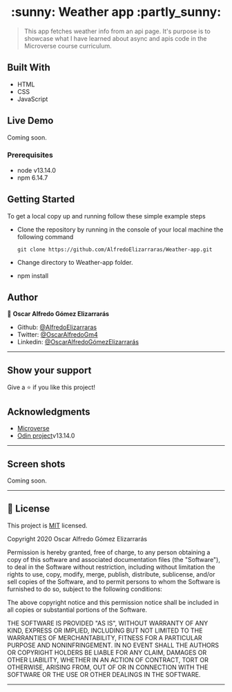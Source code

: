 <h1 align="center">
 :sunny: Weather app :partly_sunny:
</h1>

> This app fetches weather info from an api page. It's purpose is to showcase what I have learned about async and apis code in the Microverse course curriculum.


## Built With

- HTML
- CSS
- JavaScript

## Live Demo

Coming soon.

### Prerequisites

- node v13.14.0
- npm 6.14.7

## Getting Started

To get a local copy up and running follow these simple example steps

- Clone the repository by running in the console of your local machine the following command

  ```
  git clone https://github.com/AlfredoElizarraras/Weather-app.git
  ```
- Change directory to Weather-app folder.
- npm install

## Author

👤 **Oscar Alfredo Gómez Elizarrarás**

- Github: [@AlfredoElizarraras](https://github.com/AlfredoElizarraras)
- Twitter: [@OscarAlfredoGm4](https://twitter.com/OscarAlfredoGm4)
- Linkedin: [@OscarAlfredoGómezElizarrarás](https://mx.linkedin.com/in/oscar-alfredo-gomez-elizarraras)

---

## Show your support

Give a ⭐️ if you like this project!

## Acknowledgments

- [Microverse](https://microverse.org)
- [Odin project](https://www.theodinproject.com/)v13.14.0
---

## Screen shots

Coming soon.

---

## 📝 License

This project is [MIT](https://github.com/AlfredoElizarraras/Weather-app/blob/master/LICENSE) licensed.

Copyright 2020 Oscar Alfredo Gómez Elizarrarás

Permission is hereby granted, free of charge, to any person obtaining a copy of this software and associated documentation files (the "Software"), to deal in the Software without restriction, including without limitation the rights to use, copy, modify, merge, publish, distribute, sublicense, and/or sell copies of the Software, and to permit persons to whom the Software is furnished to do so, subject to the following conditions:

The above copyright notice and this permission notice shall be included in all copies or substantial portions of the Software.

THE SOFTWARE IS PROVIDED "AS IS", WITHOUT WARRANTY OF ANY KIND, EXPRESS OR IMPLIED, INCLUDING BUT NOT LIMITED TO THE WARRANTIES OF MERCHANTABILITY, FITNESS FOR A PARTICULAR PURPOSE AND NONINFRINGEMENT. IN NO EVENT SHALL THE AUTHORS OR COPYRIGHT HOLDERS BE LIABLE FOR ANY CLAIM, DAMAGES OR OTHER LIABILITY, WHETHER IN AN ACTION OF CONTRACT, TORT OR OTHERWISE, ARISING FROM, OUT OF OR IN CONNECTION WITH THE SOFTWARE OR THE USE OR OTHER DEALINGS IN THE SOFTWARE.

---
